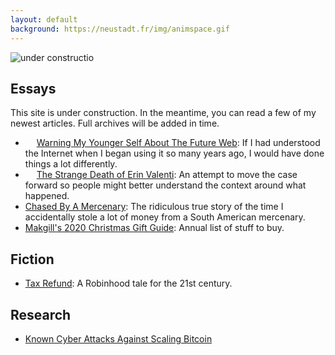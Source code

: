 ```yaml
---
layout: default
background: https://neustadt.fr/img/animspace.gif
---
```


![under constructio](https://images2.minutemediacdn.com/image/upload/c_fit,f_auto,fl_lossy,q_auto,w_728/v1555999902/shape/mentalfloss/construction_8.gif?itok=i0AHeyO3)


## Essays

This site is under construction. In the meantime, you can read a few of my newest articles. Full archives will be added in time.

- <img src="https://neustadt.fr/img/web.gif" height="14" alt=""> [Warning My Younger Self About The Future Web](/): If I had understood the Internet when I began using it so many years ago, I would have done things a lot differently.
- <img src="https://i.gifer.com/NvL.gif" height="14" alt=""> [The Strange Death of Erin Valenti](/): An attempt to move the case forward so people might better understand the context around what happened.
- [Chased By A Mercenary](/): The ridiculous true story of the time I accidentally stole a lot of money from a South American mercenary.
- [Makgill's 2020 Christmas Gift Guide](/): Annual list of stuff to buy.

## Fiction

- [Tax Refund](/): A Robinhood tale for the 21st century.

## Research

- [Known Cyber Attacks Against Scaling Bitcoin](/)
